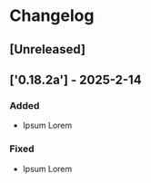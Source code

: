 # Changelog

## [Unreleased]

## ['0.18.2a'] - 2025-2-14

### Added

- Ipsum Lorem

### Fixed

- Ipsum Lorem
